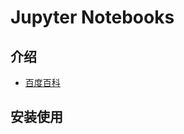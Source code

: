 # Jupyter Notebooks

## 介绍

- [百度百科](https://baike.baidu.com/item/Jupyter/20423051?fr=aladdin)


## 安装使用

